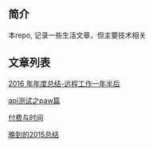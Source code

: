 ## 简介

本repo, 记录一些生活文章，但主要技术相关

## 文章列表
[2016 年年度总结-远程工作一年半后](https://github.com/seaify/posts/issues/1)

[api测试之paw篇](https://github.com/seaify/posts/issues/4)

[付费与时间](https://github.com/seaify/posts/issues/2)

[晚到的2015总结](https://github.com/seaify/posts/issues/3)